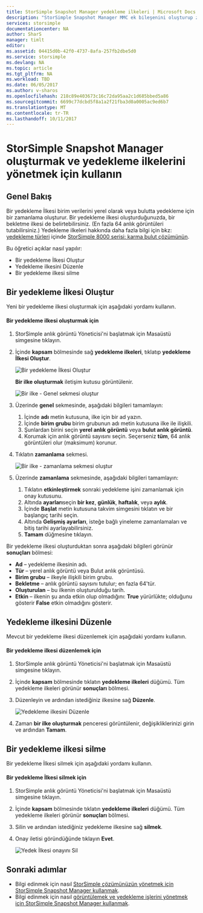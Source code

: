 ```yaml
---
title: StorSimple Snapshot Manager yedekleme ilkeleri | Microsoft Docs
description: "StorSimple Snapshot Manager MMC ek bileşenini oluşturup zamanlanmış yedeklemeler kontrol yedekleme ilkelerini yönetmek için nasıl kullanılacağını açıklar."
services: storsimple
documentationcenter: NA
author: SharS
manager: timlt
editor: 
ms.assetid: 04415d0b-42f0-4737-8afa-257fb2dbe5d0
ms.service: storsimple
ms.devlang: NA
ms.topic: article
ms.tgt_pltfrm: NA
ms.workload: TBD
ms.date: 06/05/2017
ms.author: v-sharos
ms.openlocfilehash: 218c89e403673c16c72da95aa2c1d685bbed5a86
ms.sourcegitcommit: 6699c77dcbd5f8a1a2f21fba3d0a0005ac9ed6b7
ms.translationtype: MT
ms.contentlocale: tr-TR
ms.lasthandoff: 10/11/2017
---
```

# <a name="use-storsimple-snapshot-manager-to-create-and-manage-backup-policies"></a>StorSimple Snapshot Manager oluşturmak ve yedekleme ilkelerini yönetmek için kullanın
## <a name="overview"></a>Genel Bakış
Bir yedekleme İlkesi birim verilerini yerel olarak veya bulutta yedekleme için bir zamanlama oluşturur. Bir yedekleme ilkesi oluşturduğunuzda, bir bekletme ilkesi de belirtebilirsiniz. (En fazla 64 anlık görüntüleri tutabilirsiniz.) Yedekleme ilkeleri hakkında daha fazla bilgi için bkz: [yedekleme türleri](storsimple-what-is-snapshot-manager.md#backup-types-and-backup-policies) içinde [StorSimple 8000 serisi: karma bulut çözümünün](storsimple-overview.md).

Bu öğretici açıklar nasıl yapılır:

* Bir yedekleme İlkesi Oluştur
* Yedekleme ilkesini Düzenle
* Bir yedekleme ilkesi silme

## <a name="create-a-backup-policy"></a>Bir yedekleme İlkesi Oluştur
Yeni bir yedekleme ilkesi oluşturmak için aşağıdaki yordamı kullanın.

#### <a name="to-create-a-backup-policy"></a>Bir yedekleme ilkesi oluşturmak için
1. StorSimple anlık görüntü Yöneticisi'ni başlatmak için Masaüstü simgesine tıklayın.
2. İçinde **kapsam** bölmesinde sağ **yedekleme ilkeleri**, tıklatıp **yedekleme İlkesi Oluştur**.

    ![Bir yedekleme İlkesi Oluştur](./media/storsimple-snapshot-manager-manage-backup-policies/HCS_SSM_Create_BU_policy.png)

    **Bir ilke oluşturmak** iletişim kutusu görüntülenir.

    ![Bir ilke - Genel sekmesi oluştur](./media/storsimple-snapshot-manager-manage-backup-policies/HCS_SSM_Create_policy_general.png)
3. Üzerinde **genel** sekmesinde, aşağıdaki bilgileri tamamlayın:

   1. İçinde **adı** metin kutusuna, ilke için bir ad yazın.
   2. İçinde **birim grubu** birim grubunun adı metin kutusuna ilke ile ilişkili.
   3. Şunlardan birini seçin **yerel anlık görüntü** veya **bulut anlık görüntü**.
   4. Korumak için anlık görüntü sayısını seçin. Seçerseniz **tüm**, 64 anlık görüntüleri olur (maksimum) korunur.
4. Tıklatın **zamanlama** sekmesi.

    ![Bir ilke - zamanlama sekmesi oluştur](./media/storsimple-snapshot-manager-manage-backup-policies/HCS_SSM_Create_policy_schedule.png)
5. Üzerinde **zamanlama** sekmesinde, aşağıdaki bilgileri tamamlayın:

   1. Tıklatın **etkinleştirmek** sonraki yedekleme işini zamanlamak için onay kutusunu.
   2. Altında **ayarları**seçin **bir kez**, **günlük**, **haftalık**, veya **aylık**.
   3. İçinde **Başlat** metin kutusuna takvim simgesini tıklatın ve bir başlangıç tarihi seçin.
   4. Altında **Gelişmiş ayarları**, isteğe bağlı yineleme zamanlamaları ve bitiş tarihi ayarlayabilirsiniz.
   5. **Tamam** düğmesine tıklayın.

Bir yedekleme ilkesi oluşturduktan sonra aşağıdaki bilgileri görünür **sonuçları** bölmesi:

* **Ad** – yedekleme ilkesinin adı.
* **Tür** – yerel anlık görüntü veya Bulut anlık görüntüsü.
* **Birim grubu** – ilkeyle ilişkili birim grubu.
* **Bekletme** – anlık görüntü sayısını tutulur; en fazla 64'tür.
* **Oluşturulan** – bu ilkenin oluşturulduğu tarih.
* **Etkin** – ilkenin şu anda etkin olup olmadığını: **True** yürürlükte; olduğunu gösterir **False** etkin olmadığını gösterir.

## <a name="edit-a-backup-policy"></a>Yedekleme ilkesini Düzenle
Mevcut bir yedekleme ilkesi düzenlemek için aşağıdaki yordamı kullanın.

#### <a name="to-edit-a-backup-policy"></a>Bir yedekleme ilkesi düzenlemek için
1. StorSimple anlık görüntü Yöneticisi'ni başlatmak için Masaüstü simgesine tıklayın.
2. İçinde **kapsam** bölmesinde tıklatın **yedekleme ilkeleri** düğümü. Tüm yedekleme ilkeleri görünür **sonuçları** bölmesi.
3. Düzenleyin ve ardından istediğiniz ilkesine sağ **Düzenle**.

    ![Yedekleme ilkesini Düzenle](./media/storsimple-snapshot-manager-manage-backup-policies/HCS_SSM_Edit_BU_policy.png)
4. Zaman **bir ilke oluşturmak** penceresi görüntülenir, değişikliklerinizi girin ve ardından **Tamam**.

## <a name="delete-a-backup-policy"></a>Bir yedekleme ilkesi silme
Bir yedekleme İlkesi silmek için aşağıdaki yordamı kullanın.

#### <a name="to-delete-a-backup-policy"></a>Bir yedekleme İlkesi silmek için
1. StorSimple anlık görüntü Yöneticisi'ni başlatmak için Masaüstü simgesine tıklayın.
2. İçinde **kapsam** bölmesinde tıklatın **yedekleme ilkeleri** düğümü. Tüm yedekleme ilkeleri görünür **sonuçları** bölmesi.
3. Silin ve ardından istediğiniz yedekleme ilkesine sağ **silmek**.
4. Onay iletisi göründüğünde tıklayın **Evet**.

    ![Yedek İlkesi onayını Sil](./media/storsimple-snapshot-manager-manage-backup-policies/HCS_SSM_Delete_BU_policy.png)

## <a name="next-steps"></a>Sonraki adımlar
* Bilgi edinmek için nasıl [StorSimple çözümünüzün yönetmek için StorSimple Snapshot Manager kullanmak](storsimple-snapshot-manager-admin.md).
* Bilgi edinmek için nasıl [görüntülemek ve yedekleme işlerini yönetmek için StorSimple Snapshot Manager kullanmak](storsimple-snapshot-manager-manage-backup-jobs.md).
